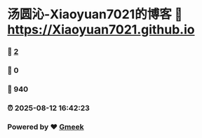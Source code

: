 # 汤圆沁-Xiaoyuan7021的博客 :link: https://Xiaoyuan7021.github.io 
### :page_facing_up: [2](https://Xiaoyuan7021.github.io/tag.html) 
### :speech_balloon: 0 
### :hibiscus: 940 
### :alarm_clock: 2025-08-12 16:42:23 
### Powered by :heart: [Gmeek](https://github.com/Meekdai/Gmeek)
